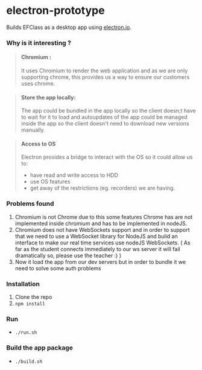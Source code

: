 # electron-prototype

Builds EFClass as a desktop app using [electron.io](http://electron.atom.io).

### Why is it interesting ?


 > #### Chromium :
 > It uses Chromium to render the web application and as we are only supporting chrome, this provides us a way to ensure our customers uses chrome.

 > #### Store the app locally:
 > The app could be bundled in the app locally so the client doesn;t have to wait for it to load and autoupdates of the app could be managed inside the app so the client doesn't need to download new versions manually.

 > #### Access to OS
 > Electron provides a bridge to interact with the OS so it could allow us to:
 >  - have read and write access to HDD
 >  - use OS features
 > 	- get away of the restrictions (eg. recorders) we are having.


### Problems found

1. Chromium is not Chrome due to this some features Chrome has are not implemented inside chromium and has to be implemented in nodeJS.
2. Chromium does not have WebSockets support and in order to support that we need to use a WebSocket library for NodeJS and bulid an interface to make our real time services use nodeJS WebSockets. ( As far as the student connects immediately to our ws server it will fail dramatically so, please use the teacher :) )
3. Now it load the app from our dev servers but in order to bundle it we need to solve some auth problems


### Installation

1. Clone the repo
2. `npm install`

### Run

- `./run.sh`

### Build the app package

- `./build.sh`
